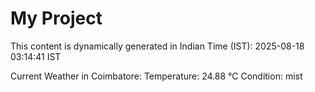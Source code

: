 # My Project

This content is dynamically generated in Indian Time (IST): 2025-08-18 03:14:41 IST


Current Weather in Coimbatore:
Temperature: 24.88 °C
Condition: mist
